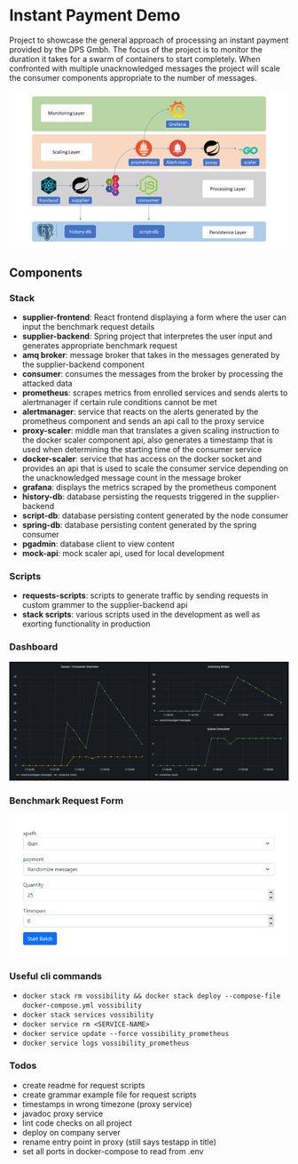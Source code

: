 # Instant Payment Demo

Project to showcase the general approach of processing an instant payment provided by the DPS Gmbh. The focus of the project is to monitor the duration it takes for a swarm of containers to start completely. When confronted with multiple unacknowledged messages the project will scale the consumer components appropriate to the number of messages.

![overview](./_docs/slides/overview.png)

## Components
### Stack
- **supplier-frontend**: React frontend displaying a form where the user can input the benchmark request details
- **supplier-backend**: Spring project that interpretes the user input and generates appropriate benchmark request
- **amq broker**: message broker that takes in the messages generated by the supplier-backend component
- **consumer**: consumes the messages from the broker by processing the attacked data
- **prometheus**: scrapes metrics from enrolled services and sends alerts to alertmanager if certain rule conditions cannot be met
- **alertmanager**: service that reacts on the alerts generated by the prometheus component and sends an api call to the proxy service
- **proxy-scaler**: middle man that translates a given scaling instruction to the docker scaler component api, also generates a timestamp that is used when determining the starting time of the consumer service
- **docker-scaler**: service that has access on the docker socket and provides an api that is used to scale the consumer service depending on the unacknowledged message count in the message broker
- **grafana**: displays the metrics scraped by the prometheus component
- **history-db**: database persisting the requests triggered in the supplier-backend
- **script-db**: database persisting content generated by the node consumer
- **spring-db**: database persisting content generated by the spring consumer
- **pgadmin**: database client to view content
- **mock-api**: mock scaler api, used for local development

### Scripts
- **requests-scripts**: scripts to generate traffic by sending requests in custom grammer to the supplier-backend api
- **stack scripts**: various scripts used in the development as well as exorting functionality in production

### Dashboard
![dashboard](./_docs/img/dashboard01.png)

### Benchmark Request Form
![form](./_docs/img/react01.PNG)

### Useful cli commands
- `docker stack rm vossibility && docker stack deploy --compose-file docker-compose.yml vossibility`
- `docker stack services vossibility`
- `docker service rm <SERVICE-NAME>`
- `docker service update --force vossibility_prometheus`
- `docker service logs vossibility_prometheus`

### Todos
- create readme for request scripts
- create grammar example file for request scripts
- timestamps in wrong timezone (proxy service)
- javadoc proxy service
- lint code checks on all project
- deploy on company server
- rename entry point in proxy (still says testapp in title)
- set all ports in docker-compose to read from .env
